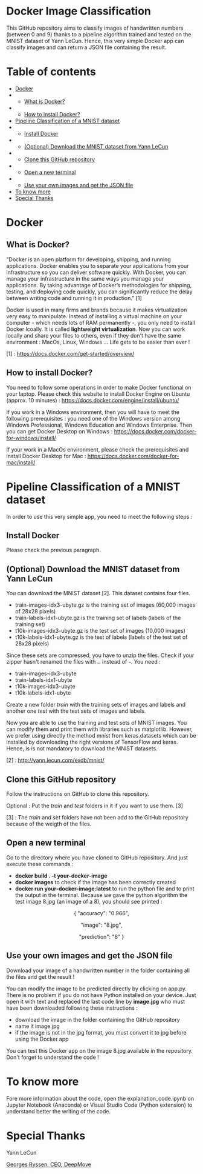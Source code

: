 # Docker Image Classification
This GitHub repository aims to classify images of handwritten numbers (between 0 and 9) thanks to a pipeline algorithm trained and tested on the MNIST dataset of Yann LeCun. Hence, this very simple Docker app can classify images and can return a JSON file containing the result. 

# Table of contents

- [Docker](#docker)
- - [What is Docker?](#what-is-docker)
- - [How to install Docker?](#how-to-install-docker)
- [Pipeline Classification of a MNIST dataset](#pipeline-classification-of-a-mnist-dataset)
- - [Install Docker](#install-docker)
- - [(Optional) Download the MNIST dataset from Yann LeCun](#optional-download-the-mnist-dataset-from-yann-lecun)
- - [Clone this GitHub repository](#clone-this-github-repository)
- - [Open a new terminal](#open-a-new-terminal)
- - [Use your own images and get the JSON file](#use-your-own-images-and-get-the-json-file)
- [To know more](#to-know-more)
- [Special Thanks](#special-thanks)

# Docker

## What is Docker?
"Docker is an open platform for developing, shipping, and running applications. Docker enables you to separate your applications from your infrastructure so you can deliver software quickly. With Docker, you can manage your infrastructure in the same ways you manage your applications. By taking advantage of Docker’s methodologies for shipping, testing, and deploying code quickly, you can significantly reduce the delay between writing code and running it in production." [1]

Docker is used in many firms and brands because it makes virtualization very easy to manipulate. Instead of installing a virtual machine on your computer - which needs lots of RAM permanently -, you only need to install Docker lcoally. It is called **lightweight virtualization**. Now you can work locally and share your files to others, even if they don't have the same environment : MacOs, Linux, Windows ... Life gets to be easier than ever !

[1] : https://docs.docker.com/get-started/overview/

## How to install Docker?
You need to follow some operations in order to make Docker functional on your laptop. Please check this website to install Docker Engine on Ubuntu (approx. 10 minutes) : https://docs.docker.com/engine/install/ubuntu/

If you work in a Windows environment, then you will have to meet the following prerequisites : you need one of the Windows version among Windows Professional, Windows Education and Windows Enterprise. Then you can get Docker Desktop on Windows : https://docs.docker.com/docker-for-windows/install/

If your work in a MacOs environment, please check the prerequisites and install Docker Desktop for Mac : https://docs.docker.com/docker-for-mac/install/

# Pipeline Classification of a MNIST dataset

In order to use this very simple app, you need to meet the following steps :

## Install Docker
Please check the previous paragraph.

## (Optional) Download the MNIST dataset from Yann LeCun
You can download the MNIST dataset [2]. This dataset contains four files.
- train-images-idx3-ubyte.gz is the training set of images (60,000 images of 28x28 pixels)
- train-labels-idx1-ubyte.gz is the training set of labels (labels of the training set)
- t10k-images-idx3-ubyte.gz is the test set of images (10,000 images)
- t10k-labels-idx1-ubyte.gz is the test of labels (labels of the test set of 28x28 pixels)

Since these sets are compressed, you have to unzip the files. Check if your zipper hasn't renamed the files with **..** instead of **-**. You need :
- train-images-idx3-ubyte
- train-labels-idx1-ubyte
- t10k-images-idx3-ubyte
- t10k-labels-idx1-ubyte

Create a new folder *train* with the training sets of images and labels and another one *test* with the test sets of images and labels.

Now you are able to use the training and test sets of MNIST images. You can modify them and print them with libraries such as matplotlib. However, we prefer using directly the method mnist from keras.datasets which can be installed by downloading the right versions of TensorFlow and keras. Hence, is is not mandatory to download the MNIST datasets.

[2] : http://yann.lecun.com/exdb/mnist/

## Clone this GitHub repository
Follow the instructions on GitHub to clone this repository. 

Optional : Put the *train* and *test* folders in it if you want to use them. [3]

[3] : The *train* and *set* folders have not been add to the GitHub repository because of the weigth of the files.

## Open a new terminal 
Go to the directory where you have cloned to GitHub repository.
And just execute these commands :

- **docker build . -t your-docker-image** 
- **docker images** to check if the image has been correctly created
- **docker run your-docker-image:latest** to run the python file and to print the output in the terminal. Because we gave the python algorithm the test image 8.jpg (an image of a 8), you should see printed : 

<div align="center"> { "accuracy": "0.966",
   
   "image": "8.jpg",
   
   "prediction": "8" } </div>

  
## Use your own images and get the JSON file
Download your image of a handwritten number in the folder containing all the files and get the result !

You can modify the image to be predicted directly by clicking on app.py. There is no problem if you do not have Python installed on your device. Just open it with text and replaced the last code line by **image.jpg** who must have been downloaded following these instructions :
- download the image in the folder containing the GitHub repository
- name it image.jpg
- if the image is not in the jpg format, you must convert it to jpg before using the Docker app

You can test this Docker app on the image 8.jpg available in the repository. Don't forget to understand the code !


# To know more
Fore more information about the code, open the explanation_code.ipynb on Jupyter Notebook (Anaconda) or Visual Studio Code (Python extension) to understand better the writing of the code.

# Special Thanks
Yann LeCun

[Georges Ryssen, CEO, DeepMove](https://fr.linkedin.com/in/georgesryssen)
